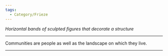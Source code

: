 ```yaml
---
tags:
  - Category/Frieze
---
```

*Horizontal bands of sculpted figures that decorate a structure* 

---

Communities are people as well as the landscape on which they live.

--- 
